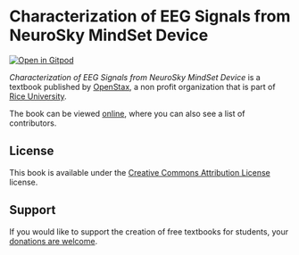 # Characterization of EEG Signals from NeuroSky MindSet Device

[![Open in Gitpod](https://gitpod.io/button/open-in-gitpod.svg)](https://gitpod.io/from-referrer/)

_Characterization of EEG Signals from NeuroSky MindSet Device_ is a textbook published by [OpenStax](https://openstax.org/), a non profit organization that is part of [Rice University](https://www.rice.edu/).

The book can be viewed [online](https://github.com/cnx-user-books/cnxbook-characterization-of-eeg-signals-from-neurosky-mindset-device/releases/latest), where you can also see a list of contributors.

## License
This book is available under the [Creative Commons Attribution License](./LICENSE) license.

## Support
If you would like to support the creation of free textbooks for students, your [donations are welcome](https://riceconnect.rice.edu/donation/support-openstax-banner).
